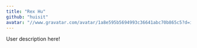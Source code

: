 ```yaml
---
title: "Rex Hu"
github: "huisit"
avatar: "//www.gravatar.com/avatar/1a8e595b5694993c36641abc70b865c5?d=identicon"
---
```


User description here!
